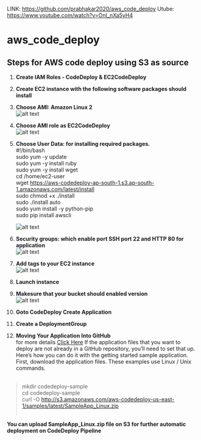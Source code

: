 LINK: https://github.com/prabhakar2020/aws_code_deploy
Utube: https://www.youtube.com/watch?v=OnI_nXa5yH4

# aws_code_deploy
## Steps for AWS code deploy using S3 as source
 1.  **Create IAM Roles - CodeDeploy & EC2CodeDeploy**
 1.  **Create EC2 instance with the following software packages should install**<br/>
 1.  **Choose AMI: Amazon Linux 2**<br/>
     ![alt text](https://github.com/prabhakar2020/aws_code_deploy/blob/master/AMI.png)<br/>
 1.  **Choose AMI role as EC2CodeDeploy**<br/>
     ![alt text](https://github.com/prabhakar2020/aws_code_deploy/blob/master/ConfigureInstance.png)<br/>
 1.  **Choose User Data: for installing required packages.**<br/>
     #!/bin/bash<br/>
     sudo yum -y update<br/>
     sudo yum -y install ruby<br/>
     sudo yum -y install wget<br/>
     cd /home/ec2-user<br/>
     wget https://aws-codedeploy-ap-south-1.s3.ap-south-1.amazonaws.com/latest/install<br/>
     sudo chmod +x ./install<br/>
     sudo ./install auto<br/>
     sudo yum install -y python-pip<br/>
     sudo pip install awscli<br/>

     ![alt text](https://github.com/prabhakar2020/aws_code_deploy/blob/master/UserData.png)<br/>
 1.  **Security groups: which enable port SSH port 22 and HTTP 80 for application**<br/>
     ![alt text](https://github.com/prabhakar2020/aws_code_deploy/blob/master/configureSecutiryGroup.png)<br/>     
 1.  **Add tags to your EC2 instance**<br/>
     ![alt text](https://github.com/prabhakar2020/aws_code_deploy/blob/master/addTags.png)<br/>
 1.  **Launch instance**<br/>
 1.  **Makesure that your bucket should enabled version**<br/>
     ![alt text](https://github.com/prabhakar2020/aws_code_deploy/blob/master/create_bucket_version.png)<br/>
 1.  **Goto CodeDeploy Create Application**<br/>
 1.  **Create a DeploymentGroup**<br/>
 1.  **Moving Your Application Into GitHub**<br/> for more details [Click Here](https://aws.amazon.com/blogs/devops/automatically-deploy-from-github-using-aws-codedeploy/)
If the application files that you want to deploy are not already in a GitHub repository, you’ll need to set that up. Here’s how you can do it with the getting started sample application. First, download the application files. These examples use Linux / Unix commands.<br/><br/>

 > mkdir codedeploy-sample<br/>
   cd codedeploy-sample<br/>
   curl -O http://s3.amazonaws.com/aws-codedeploy-us-east-1/samples/latest/SampleApp_Linux.zip<br/><br/>

**You can upload SampleApp_Linux.zip file on S3 for further automatic deployment on CodeDeploy Pipeline**
